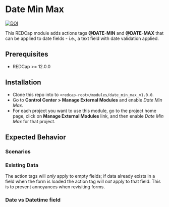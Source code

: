 # Date Min Max

[![DOI](http://zenodo.org/badge/DOI/10.5281/zenodo.4681708.svg)](http://doi.org/10.5281/zenodo.4681708)

This REDCap module adds actions tags __@DATE-MIN__ and __@DATE-MAX__ that can be applied to date fields - i.e., a text field with date validation applied.


## Prerequisites
- REDCap >= 12.0.0

## Installation
- Clone this repo into to `<redcap-root>/modules/date_min_max_v1.0.0`.
- Go to **Control Center > Manage External Modules** and enable _Date Min Max_.
- For each project you want to use this module, go to the project home page, click on **Manage External Modules** link, and then enable _Date Min Max_ for that project.

## Expected Behavior

### Scenarios



### Existing Data
The action tags will _only_ apply to empty fields; if data already exists in a field when the form is loaded the action tag will _not_ apply to that field. This is to prevent annoyances when revisiting forms.

### Date vs Datetime field

